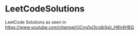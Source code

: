# LeetCodeSolutions
LeetCode Solutions as seen in https://www.youtube.com/channel/UCng1oj3cgibSsli_H6h4HBQ
